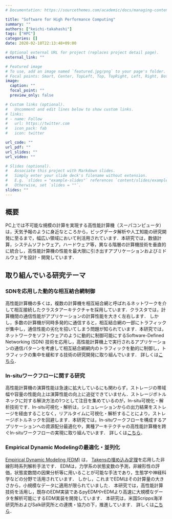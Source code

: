```yaml
---
# Documentation: https://sourcethemes.com/academic/docs/managing-content/

title: "Software for High Performance Computing"
summary: ""
authors: ["keichi-takahashi"]
tags: ["HPC"]
categories: []
date: 2020-02-18T22:13:48+09:00

# Optional external URL for project (replaces project detail page).
external_link: ""

# Featured image
# To use, add an image named `featured.jpg/png` to your page's folder.
# Focal points: Smart, Center, TopLeft, Top, TopRight, Left, Right, BottomLeft, Bottom, BottomRight.
image:
  caption: ""
  focal_point: ""
  preview_only: false

# Custom links (optional).
#   Uncomment and edit lines below to show custom links.
# links:
# - name: Follow
#   url: https://twitter.com
#   icon_pack: fab
#   icon: twitter

url_code: ""
url_pdf: ""
url_slides: ""
url_video: ""

# Slides (optional).
#   Associate this project with Markdown slides.
#   Simply enter your slide deck's filename without extension.
#   E.g. `slides = "example-slides"` references `content/slides/example-slides.md`.
#   Otherwise, set `slides = ""`.
slides: ""
---
```


## 概要

PC上では不可能な規模の計算を実現する高性能計算機（スーパコンピュータ）は，天気予報のように身近なところから，ビッグデータ解析や人工知能の研究開発に至るまで，幅広い領域において利活用されています．本研究では，数値計算，システムソフトウェア，ハードウェア等，異なる階層の計算機技術を垂直的に統合し，高性能計算機の性能を最大限に引き出すアプリケーションおよびミドルウェアを設計・開発しています．

## 取り組んでいる研究テーマ

### SDNを応用した動的な相互結合網制御

高性能計算機の多くは，複数の計算機を相互結合網と呼ばれるネットワークを介して相互接続したクラスタアーキテクチャを採用しています．クラスタでは，計算機間の通信性能がアプリケーションの計算性能を大きく左右します． しかし，多数の計算機が同時多発的に通信すると，相互結合網の一部にトラフィックが集中し，通信性能の劣化を招いてしまう問題が知られています．本研究では，ネットワークをソフトウェアのように動的に制御可能にするSoftware-Defined Networking (SDN) 技術を応用し，高性能計算機上で実行されるアプリケーションの通信パターンを考慮して相互結合網網内のトラフィックを動的に制御し，トラフィックの集中を緩和する技術の研究開発に取り組んでいます．
詳しくは[こちら](/project/sdn-mpi)．

### In-situワークフローに関する研究

高性能計算機の演算性能は急速に拡大しているにも関わらず，ストレージの帯域幅や容量の性能向上は演算性能の向上に追従できていません．ストレージボトルネックに対する解決方法の1つとして注目を集めているのが，In-situ可視化・解析技術です．In-situ可視化・解析は，シミュレーションからの出力結果をストレージを経由することなく，リアルタイムに可視化・解析することにより，ストレージボトルネックを回避します．本研究では，In-situワークフローを構成するアプリケーションへの資源配分最適化や，異種アーキテクチャの高性能計算機を跨ぐIn-situワークフローの実現に取り組んでいます．
詳しくは[こちら](/project/in-situ-workflows)．

### Empirical Dynamic Modelingの最適化・並列化

[Empirical Dynamic Modeling (EDM)](https://deepeco.ucsd.edu/nonlinear-dynamics-research/edm/) は，
[Takensの埋め込み定理](https://doi.org/10.3156/jfuzzy.10.4_82)を応用した非線形時系列解析手法です．
EDMは，力学系の状態変数の予測，非線形性の評価，状態変数間の因果分析等に用いることが可能な手法であり，生態学や神経科学などの分野で活用されています．
しかし，これまでEDMはその計算量の大きさから，小規模なデータに適用が限られていました．
本研究では，高性能計算技術を活用し，既存のEDM実装であるpyEDMやrEDMより高速に大規模なデータを解析可能にするEDM実装を開発しています．
本研究は，米国Scripps海洋研究所およびSalk研究所との連携・協力の下，推進しています．
詳しくは[こちら](/project/optimization-of-edm)．
